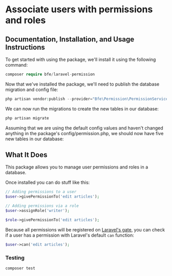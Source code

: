 # Associate users with permissions and roles


## Documentation, Installation, and Usage Instructions

To get started with using the package, we'll install it using the following command:

```php
composer require bfe/laravel-permission
```
Now that we've installed the package, we'll need to publish the database migration and config file:

```php
php artisan vendor:publish --provider="Bfe\Permission\PermissionServiceProvider"
```
We can now run the migrations to create the new tables in our database:

```php
php artisan migrate
```
Assuming that we are using the default config values and haven't changed anything in the package's config/permission.php, we should now have five new tables in our database:


## What It Does
This package allows you to manage user permissions and roles in a database.

Once installed you can do stuff like this:

```php
// Adding permissions to a user
$user->givePermissionTo('edit articles');

// Adding permissions via a role
$user->assignRole('writer');

$role->givePermissionTo('edit articles');
```

Because all permissions will be registered on [Laravel's gate](https://laravel.com/docs/authorization), you can check if a user has a permission with Laravel's default `can` function:

```php
$user->can('edit articles');
```


### Testing

``` bash
composer test
```

